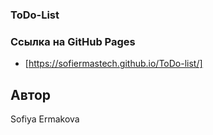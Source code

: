 ### ToDo-List

### Ссылка на GitHub Pages
* [https://sofiermastech.github.io/ToDo-list/]

## Автор
Sofiya Ermakova